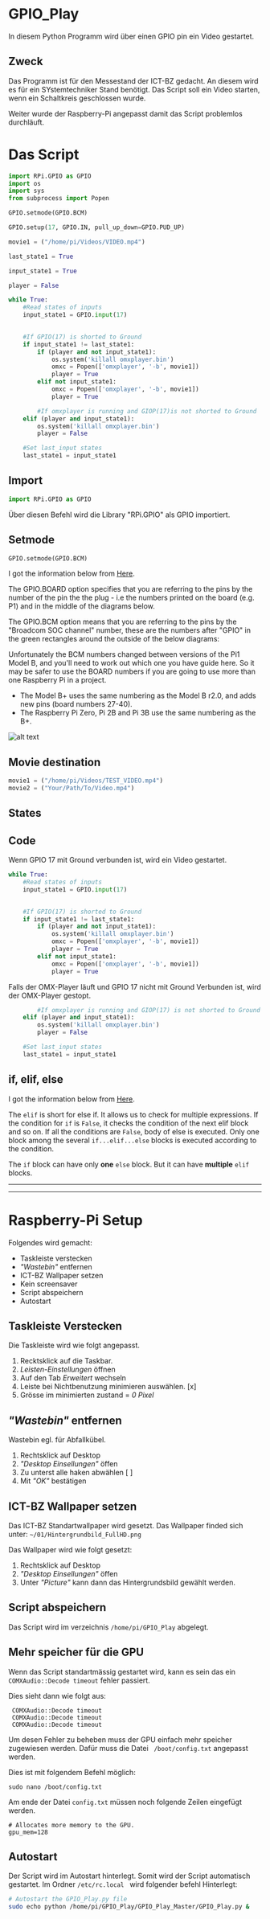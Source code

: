 # GPIO_Play
In diesem Python Programm wird über einen GPIO pin ein Video gestartet. 
## Zweck
Das Programm ist für den Messestand der ICT-BZ gedacht. An diesem wird es für ein SYstemtechniker Stand benötigt. 
Das Script soll ein Video starten, wenn ein Schaltkreis geschlossen wurde. 

Weiter wurde der Raspberry-Pi angepasst damit das Script problemlos durchläuft. 


# Das Script
```python
import RPi.GPIO as GPIO
import os
import sys
from subprocess import Popen

GPIO.setmode(GPIO.BCM)

GPIO.setup(17, GPIO.IN, pull_up_down=GPIO.PUD_UP)

movie1 = ("/home/pi/Videos/VIDEO.mp4")

last_state1 = True

input_state1 = True

player = False

while True:
    #Read states of inputs
    input_state1 = GPIO.input(17)
    

    #If GPIO(17) is shorted to Ground
    if input_state1 != last_state1:
        if (player and not input_state1):
            os.system('killall omxplayer.bin')
            omxc = Popen(['omxplayer', '-b', movie1])
            player = True
        elif not input_state1:
            omxc = Popen(['omxplayer', '-b', movie1])
            player = True

        #If omxplayer is running and GIOP(17)is not shorted to Ground
    elif (player and input_state1):
        os.system('killall omxplayer.bin')
        player = False

    #Set last_input states
    last_state1 = input_state1
```

## Import
```python
import RPi.GPIO as GPIO
```
Über diesen Befehl wird die Library "RPi.GPIO" als GPIO importiert. 
## Setmode
```python
GPIO.setmode(GPIO.BCM)
```
I got the information below from [Here](https://raspberrypi.stackexchange.com/questions/12966/what-is-the-difference-between-board-and-bcm-for-gpio-pin-numbering).

The GPIO.BOARD option specifies that you are referring to the pins by the number of the pin the the plug - i.e the numbers printed on the board (e.g. P1) and in the middle of the diagrams below.

The GPIO.BCM option means that you are referring to the pins by the "Broadcom SOC channel" number, these are the numbers after "GPIO" in the green rectangles around the outside of the below diagrams:

Unfortunately the BCM numbers changed between versions of the Pi1 Model B, and you'll need to work out which one you have guide here. So it may be safer to use the BOARD numbers if you are going to use more than one Raspberry Pi in a project.

- The Model B+ uses the same numbering as the Model B r2.0, and adds new pins (board numbers 27-40).
- The Raspberry Pi Zero, Pi 2B and Pi 3B use the same numbering as the B+.

![alt text][GPIO_Pins]

[GPIO_Pins]: https://hackster.imgix.net/uploads/attachments/218603/6sQiFTKXhZptFiGnPlsc.png "GPIO_Pins_Raspberry Pi3"
## Movie destination
```python
movie1 = ("/home/pi/Videos/TEST_VIDEO.mp4")
movie2 = ("Your/Path/To/Video.mp4")
```
## States

## Code
Wenn GPIO 17 mit Ground verbunden ist, wird ein Video gestartet.
```python
while True:
    #Read states of inputs
    input_state1 = GPIO.input(17)
    

    #If GPIO(17) is shorted to Ground
    if input_state1 != last_state1:
        if (player and not input_state1):
            os.system('killall omxplayer.bin')
            omxc = Popen(['omxplayer', '-b', movie1])
            player = True
        elif not input_state1:
            omxc = Popen(['omxplayer', '-b', movie1])
            player = True
```
Falls der OMX-Player läuft und GPIO 17 nicht mit Ground Verbunden ist, wird der OMX-Player gestopt. 
```python
        #If omxplayer is running and GIOP(17) is not shorted to Ground
    elif (player and input_state1):
        os.system('killall omxplayer.bin')
        player = False

    #Set last_input states
    last_state1 = input_state1
```

## if, elif, else
I got the information below from [Here](https://www.programiz.com/python-programming/if-elif-else).

The ``` elif ``` is short for else if. It allows us to check for multiple expressions. If the condition for ```if``` is ```False```, it checks the condition of the next elif block and so on.
If all the conditions are ```False```, body of else is executed.
Only one block among the several ```if...elif...else``` blocks is executed according to the condition.

The ```if``` block can have only __one__ ```else``` block. But it can have __multiple__ ```elif``` blocks.

___
---

# Raspberry-Pi Setup
Folgendes wird gemacht:
- Taskleiste verstecken
- _"Wastebin"_ entfernen 
- ICT-BZ Wallpaper setzen
- Kein screensaver
- Script abspeichern
- Autostart

## Taskleiste Verstecken
Die Taskleiste wird wie folgt angepasst. 

1. Recktsklick auf die Taskbar.
2. _Leisten-Einstellungen_ öffnen
3. Auf den Tab _Erweitert_ wechseln
4. Leiste bei Nichtbenutzung  minimieren auswählen. [x]
5. Grösse im minimierten zustand = _0 Pixel_

## _"Wastebin"_ entfernen 
Wastebin egl. für Abfallkübel.
1. Rechtsklick auf Desktop
2. _"Desktop Einsellungen"_ öffen
3. Zu unterst alle haken abwählen [ ]
4. Mit _"OK"_ bestätigen
## ICT-BZ Wallpaper setzen
Das ICT-BZ Standartwallpaper wird gesetzt. 
Das Wallpaper finded sich unter: ```~/01/Hintergrundbild_FullHD.png ```

Das Wallpaper wird wie folgt gesetzt:

1. Rechtsklick auf Desktop
2. _"Desktop Einsellungen"_ öffen
3. Unter _"Picture"_ kann dann das Hintergrundsbild gewählt werden. 
## Script abspeichern
Das Script wird im verzeichnis ```/home/pi/GPIO_Play``` abgelegt.
## Mehr speicher für die GPU
Wenn das Script standartmässig gestartet wird, kann es sein das ein ``` COMXAudio::Decode timeout``` fehler passiert. 

Dies sieht dann wie folgt aus:
```  COMXAudio::Decode timeout  
 COMXAudio::Decode timeout  
 COMXAudio::Decode timeout  
 COMXAudio::Decode timeout 
 ```

Um desen Fehler zu beheben muss der GPU einfach mehr speicher zugewiesen werden. Dafür muss die Datei ``` /boot/config.txt``` angepasst werden. 

Dies ist mit folgendem Befehl möglich: 
```
sudo nano /boot/config.txt
```
Am ende der Datei ```config.txt``` müssen noch folgende Zeilen eingefügt werden. 

``` 
# Allocates more memory to the GPU.
gpu_mem=128
``` 
## Autostart
Der Script wird im Autostart hinterlegt. Somit wird der Script automatisch gestartet. 
Im Ordner ```/etc/rc.local ``` wird folgender befehl Hinterlegt:
```sh
# Autostart the GPIO_Play.py file
sudo echo python /home/pi/GPIO_Play/GPIO_Play_Master/GPIO_Play.py &
```
